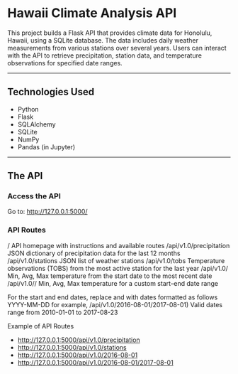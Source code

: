 # Hawaii Climate Analysis API

This project builds a Flask API that provides climate data for Honolulu, Hawaii, using a SQLite database.
The data includes daily weather measurements from various stations over several years. Users can interact with the API to retrieve precipitation, station data, and temperature observations for specified date ranges.

---

## Technologies Used

- Python
- Flask
- SQLAlchemy
- SQLite
- NumPy
- Pandas (in Jupyter)

---

## The API

### Access the API
Go to: http://127.0.0.1:5000/

### API Routes

/	API homepage with instructions and available routes
/api/v1.0/precipitation	JSON dictionary of precipitation data for the last 12 months
/api/v1.0/stations	JSON list of weather stations
/api/v1.0/tobs	Temperature observations (TOBS) from the most active station for the last year
/api/v1.0/<start>	Min, Avg, Max temperature from the start date to the most recent date
/api/v1.0/<start>/<end>	Min, Avg, Max temperature for a custom start–end date range

For the start and end dates, replace <start> and <end> with dates formatted as follows YYYY-MM-DD for example, /api/v1.0/2016-08-01/2017-08-01)
Valid dates range from 2010-01-01 to 2017-08-23


Example of API Routes

+ http://127.0.0.1:5000/api/v1.0/precipitation
+ http://127.0.0.1:5000/api/v1.0/stations
+ http://127.0.0.1:5000/api/v1.0/2016-08-01
+ http://127.0.0.1:5000/api/v1.0/2016-08-01/2017-08-01
